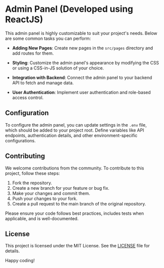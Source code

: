 # Admin Panel (Developed using ReactJS)

This admin panel is highly customizable to suit your project's needs. Below are some common tasks you can perform:

- **Adding New Pages**: Create new pages in the `src/pages` directory and add routes for them.

- **Styling**: Customize the admin panel's appearance by modifying the CSS or using a CSS-in-JS solution of your choice.

- **Integration with Backend**: Connect the admin panel to your backend API to fetch and manage data.

- **User Authentication**: Implement user authentication and role-based access control.

## Configuration

To configure the admin panel, you can update settings in the `.env` file, which should be added to your project root. Define variables like API endpoints, authentication details, and other environment-specific configurations.

## Contributing

We welcome contributions from the community. To contribute to this project, follow these steps:

1. Fork the repository.
2. Create a new branch for your feature or bug fix.
3. Make your changes and commit them.
4. Push your changes to your fork.
5. Create a pull request to the main branch of the original repository.

Please ensure your code follows best practices, includes tests when applicable, and is well-documented.

## License

This project is licensed under the MIT License. See the [LICENSE](LICENSE) file for details.

Happy coding!
